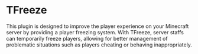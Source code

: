 # TFreeze
This plugin is designed to improve the player experience on your Minecraft server by providing a player freezing system. With TFreeze, server staffs can temporarily freeze players, allowing for better management of problematic situations such as players cheating or behaving inappropriately.
